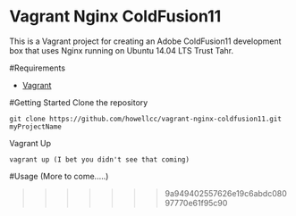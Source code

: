 # Vagrant Nginx ColdFusion11This is a Vagrant project for creating an Adobe ColdFusion11 development box that uses Nginx running on Ubuntu 14.04 LTS Trust Tahr. #Requirements- [Vagrant](https://www.vagrantup.com/)  #Getting StartedClone the repository```git clone https://github.com/howellcc/vagrant-nginx-coldfusion11.git myProjectName```Vagrant Up```vagrant up (I bet you didn't see that coming)```#Usage(More to come.....)>>>>>>> 9a949402557626e19c6abdc08097770e61f95c90